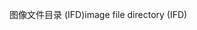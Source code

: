 <span data-ttu-id="efac9-101">图像文件目录 (IFD)</span><span class="sxs-lookup"><span data-stu-id="efac9-101">image file directory (IFD)</span></span>